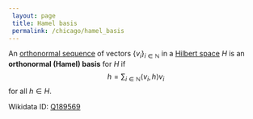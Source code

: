 ```yaml
---
 layout: page
 title: Hamel basis
 permalink: /chicago/hamel_basis
---
```

An [orthonormal sequence](https://defsmath.github.io/DefsMath/orthonormal) of vectors $\{v_i\}_{i\in\mathbb N}$ in a [Hilbert space](https://defsmath.github.io/DefsMath/Hilbert_space) $H$ is an **orthonormal (Hamel) basis** for $H$ if $$h = \sum_{i\in\mathbb N} \langle v_i, h\rangle v_i$$ for all $h \in H$.

Wikidata ID: [Q189569](https://www.wikidata.org/wiki/Q189569)